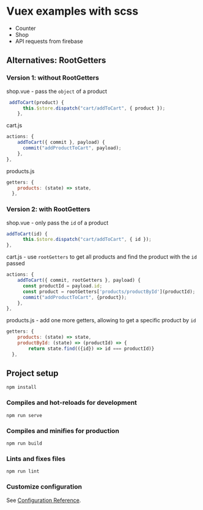 # Vuex examples with scss

- Counter
- Shop
- API requests from firebase

## Alternatives: RootGetters
### Version 1: without RootGetters
shop.vue - pass the `object` of a product
``` javascript 
 addToCart(product) {
      this.$store.dispatch("cart/addToCart", { product });
    },
```
cart.js
```javascript
actions: {
    addToCart({ commit }, payload) {
      commit("addProductToCart", payload);
    },
},
```
products.js
```javascript
getters: {
    products: (state) => state,
  },
```


### Version 2: with RootGetters

shop.vue - only pass the `id` of a product
```javascript
addToCart(id) {
      this.$store.dispatch("cart/addToCart", { id });
},
```
cart.js - use `rootGetters` to get all products and find the product with the `id` passed
```javascript
actions: {
    addToCart({ commit, rootGetters }, payload) {
      const productId = payload.id;
      const product = rootGetters['products/productById'](productId);
      commit("addProductToCart", {product});
    },
},
```
products.js - add one more getters, allowing to get a specific product by `id`
```javascript
getters: {
    products: (state) => state,
    productById: (state) => (productId) => {
        return state.find(({id}) => id === productId)}
  },

```



## Project setup
```
npm install
```

### Compiles and hot-reloads for development
```
npm run serve
```

### Compiles and minifies for production
```
npm run build
```

### Lints and fixes files
```
npm run lint
```

### Customize configuration
See [Configuration Reference](https://cli.vuejs.org/config/).
